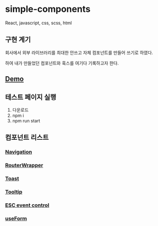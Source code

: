 # simple-components

React, javascript, css, scss, html

## 구현 계기

회사에서 외부 라이브러리를 최대한 안쓰고 자체 컴포넌트를 만들어 쓰기로 하였다.

하여 내가 만들었던 컴포넌트와 훅스를 여기다 기록하고자 한다.

## [Demo](https://quanjinlian.github.io/simple-components-demo)


## 테스트 페이지 실행

1. 다운로드
2. npm i
3. npm run start

## 컴포넌트 리스트

### [Navigation](https://github.com/QuanJinLian/simple-components/tree/main/src/components/navigation)

### [RouterWrapper](https://github.com/QuanJinLian/simple-components/tree/main/src/components/router)

### [Toast](https://github.com/QuanJinLian/simple-components/tree/main/src/components/toast)

### [Tooltip](https://github.com/QuanJinLian/simple-components/tree/main/src/components/tooltip)

### [ESC event control](https://github.com/QuanJinLian/simple-components/tree/main/src/components/escEventContorl)

### [useForm](https://github.com/QuanJinLian/simple-components/tree/main/src/components/useForm)
